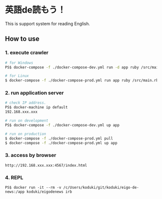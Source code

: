 英語de読もう！
====================

This is support system for reading English.

How to use
---------------------

### 1. execute crawler

```bash
# for Windows
PS$ docker-compose -f ./docker-compose-dev.yml run -d app ruby /src/main.rb

# for Linux
$ docker-compose -f ./docker-compose-prod.yml run app ruby /src/main.rb
```

### 2. run application server

```bash
# check IP address.
PS$ docker-machine ip default
192.168.xxx.xxx

# run on development
PS$ docker-compose -f ./docker-compose-dev.yml up app

# run on production
$ docker-compose -f ./docker-compose-prod.yml pull
$ docker-compose -f ./docker-compose-prod.yml up app

```

### 3. access by browser

```
http://192.168.xxx.xxx:4567/index.html
```

### 4. REPL

```[bash]
PS$ docker run -it --rm -v /c/Users/koduki/git/koduki/eigo-de-news:/app koduki/eigodenews irb
```
